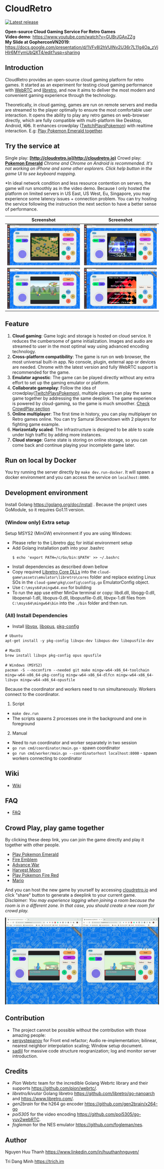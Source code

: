 # CloudRetro

[![Latest release](https://img.shields.io/github/v/release/giongto35/cloud-game.svg)](https://github.com/giongto35/cloud-game/releases/latest)

**Open-source Cloud Gaming Service For Retro Games**  
**Video demo**: https://www.youtube.com/watch?v=GUBrJGAxZZg  
**My Slide at GopherconVN2019**: https://docs.google.com/presentation/d/1VFv8l2hVUINv2U36r7L11g4Oa_zVjHlr6MYymUbQXT4/edit?usp=sharing  

## Introduction
CloudRetro provides an open-source cloud gaming platform for retro games. It started as an experiment for testing cloud gaming performance with [WebRTC](https://github.com/pion/webrtc/) and [libretro](https://www.libretro.com/), and now it aims to deliver the most modern and convenient gaming experience through the technology.

Theoretically, in cloud gaming, games are run on remote servers and media are streamed to the player optimally to ensure the most comfortable user interaction. It opens the ability to play any retro games on web-browser directly, which are fully compatible with multi-platform like Desktop, Android, ~~IOS~~. It enhances crowdplay ([TwitchPlaysPokemon](https://en.wikipedia.org/wiki/Twitch_Plays_Pok%C3%A9mon)) with realtime interaction. E.g: [Play Pokemon Emerald together](http://cloudretro.io/?id=652e45d78d2b91cd%7CPokemon%20-%20Emerald%20Version%20%28U%29).

## Try the service at
Single play: **[http://cloudretro.io](http://cloudretro.io)**
Crowd play: **[Pokemon Emerald](http://cloudretro.io/?id=652e45d78d2b91cd%7CPokemon%20-%20Emerald%20Version%20%28U%29)**
*Chrome and Chrome on Android is recommended. It's not working on iPhone and some other explorers. Click help button in the game UI to see keyboard mapping.*

\*In ideal network condition and less resource contention on servers, the game will run smoothly as in the video demo. Because I only hosted the platform on limited servers in US East, US West, Eu, Singapore, you may experience some latency issues + connection problem. You can try hosting the service following the instruction the next section to have a better sense of performance.

|                   Screenshot                   |                   Screenshot                   |
| :--------------------------------------------: | :--------------------------------------------: |
| ![screenshot](docs/img/landing-page-ps-hm.png) | ![screenshot](docs/img/landing-page-ps-x4.png) |
| ![screenshot](docs/img/landing-page-gb.png)    | ![screenshot](docs/img/landing-page-front.png) |

## Feature
1. **Cloud gaming**: Game logic and storage is hosted on cloud service. It reduces the cumbersome of game initialization. Images and audio are streamed to user in the most optimal way using advanced encoding technology.
2. **Cross-platform compatibility**: The game is run on web browser, the most universal built-in app. No console, plugin, external app or devices are needed. Chrome with the latest version and fully WebRTC support is recommended for the game.
3. **Emulator agnostic**: The game can be played directly without any extra effort to set up the gaming emulator or platform.
4. **Collaborate gameplay**: Follow the idea of crowdplay([TwitchPlaysPokemon](https://en.wikipedia.org/wiki/Twitch_Plays_Pok%C3%A9mon)), multiple players can play the same game together by addressing the same deeplink. The game experience is powered by cloud-gaming, so the game is much smoother. [Check CrowdPlay section](#crowd-play-play-game-together)
5. **Online multiplayer**: The first time in history, you can play multiplayer on Retro games online. You can try Samurai Showndown with 2 players for fighting game example.
5. **Horizontally scaled**: The infrastructure is designed to be able to scale under high traffic by adding more instances.
6. **Cloud storage**: Game state is storing on online storage, so you can come back and continue playing your incomplete game later.

## Run on local by Docker

You try running the server directly by `make dev.run-docker`. It will spawn a docker environment and you can access the service on `localhost:8000`.

## Development environment

Install Golang https://golang.org/doc/install . Because the project uses GoModule, so it requires Go1.11 version.

### (Window only) Extra setup
Setup MSYS2 (MinGW) environment if you are using Windows:
  * Please refer to the Libretro [doc](https://docs.libretro.com/development/retroarch/compilation/windows/#environment-configuration) for initial environment setup
  * Add Golang installation path into your .bashrc
    ```
    $ echo 'export PATH=/c/Go/bin:$PATH' >> ~/.bashrc
    ```
  * Install dependencies as described down bellow
  * Copy required [Libretro Core DLLs](http://buildbot.libretro.com/nightly/windows/x86_64/latest/) into the `cloud-game\assets\emulator\libretro\cores` folder and replace existing Linux SOs in the `cloud-game\pkg\config\config.go` EmulatorConfig object.
  * Use `C:\msys64\mingw64.exe` for building
  * To run the app use either MinGw terminal or copy: libdl.dll, libogg-0.dll, libopenal-1.dll, libopus-0.dll, libopusfile-0.dll, libvpx-1.dll
    files from `C:\msys64\mingw64\bin` into the `./bin` folder and then run.

### (All) Install Dependencies

  * Install [libvpx](https://www.webmproject.org/code/), [libopus](http://opus-codec.org/), [pkg-config](https://www.freedesktop.org/wiki/Software/pkg-config/)
```
# Ubuntu
apt-get install -y pkg-config libvpx-dev libopus-dev libopusfile-dev

# MacOS
brew install libvpx pkg-config opus opusfile

# Windows (MSYS2)
pacman -S --noconfirm --needed git make mingw-w64-x86_64-toolchain mingw-w64-x86_64-pkg-config mingw-w64-x86_64-dlfcn mingw-w64-x86_64-libvpx mingw-w64-x86_64-opusfile
```

Because the coordinator and workers need to run simultaneously. Workers connect to the coordinator.
1. Script
  * `make dev.run`
  * The scripts spawns 2 processes one in the background and one in foreground
2. Manual
  * Need to run coordinator and worker separately in two session
  * `go run cmd/coordinator/main.go` - spawn coordinator
  * `go run cmd/worker/main.go --coordinatorhost localhost:8000` - spawn workers connecting to coordinator

## Wiki
- [Wiki](https://github.com/giongto35/cloud-game/wiki)

## FAQ
- [FAQ](https://github.com/giongto35/cloud-game/wiki/FAQ)

## Crowd Play, play game together
By clicking these deep link, you can join the game directly and play it together with other people.
- [Play Pokemon Emerald](http://cloudretro.io/?id=652e45d78d2b91cd%7CPokemon%20-%20Emerald%20Version%20%28U%29)
- [Fire Emblem](http://cloudretro.io/?id=314ea4d7f9c94d25___Fire%20Emblem%20%28U%29%20%5B%21%5D)
- [Advance War](http://cloudretro.io/?id=10fe582a7635b039___Advance%20Wars%20%28USA%29)
- [Harvest Moon](http://cloudretro.io/?id=3f7462269e976303___Harvest%20Moon%20-%20Back%20to%20Nature%20%28USA%29)
- [Play Pokemon Fire Red](http://cloudretro.io/?id=68bf168be6728020___Pokemon%20-%20Fire%20Red%20Version%20%28U%29%20%28V1.1%29)
- [Mario](http://cloudretro.io/?id=1953c570fee1f9e4___Super%20Mario%20Bros)

And you can host the new game by yourself by accessing [cloudretro.io](http://cloudretro.io) and click "share" button to generate a deeplink to your current game.
_Disclaimer: You may experience lagging when joining a room because the room is in a different zone. In that case, you should create a new room for crowd play._

![screenshot](docs/img/crowdplay.gif)

## Contribution
- The project cannot be possible without the contribution with those amazing people:
- [sergystepanov](https://github.com/sergystepanov/) for Front end refactor; Audio re-implementation; bilinear, nearest neighbor interpolation scaling; Window setup document.
- [sadlil](https://github.com/sadlil) for massive code structure reogranization; log and monitor server introduction.

## Credits

* *Pion* Webrtc team for the incredible Golang Webrtc library and their supports https://github.com/pion/webrtc/.
* *libretro/kivutar* Golang libretro https://github.com/libretro/go-nanoarch and https://www.libretro.com/.
* *gen2brain* for the h264 go encoder https://github.com/gen2brain/x264-go
* *poi5305* for the video encoding https://github.com/poi5305/go-yuv2webRTC.
* *fogleman* for the NES emulator https://github.com/fogleman/nes.

## Author

Nguyen Huu Thanh
https://www.linkedin.com/in/huuthanhnguyen/

Tri Dang Minh
https://trich.im

